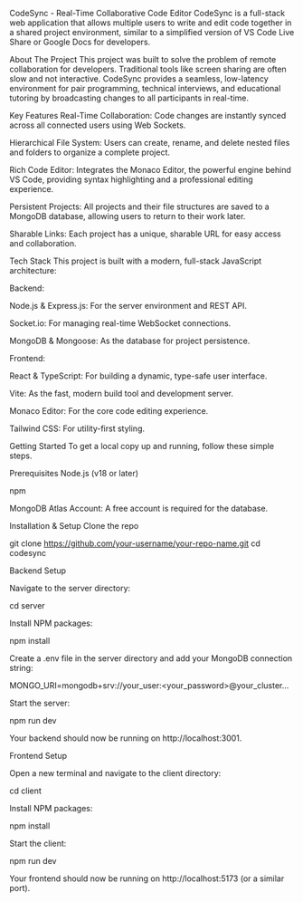 CodeSync - Real-Time Collaborative Code Editor
CodeSync is a full-stack web application that allows multiple users to write and edit code together in a shared project environment, similar to a simplified version of VS Code Live Share or Google Docs for developers.

About The Project
This project was built to solve the problem of remote collaboration for developers. Traditional tools like screen sharing are often slow and not interactive. CodeSync provides a seamless, low-latency environment for pair programming, technical interviews, and educational tutoring by broadcasting changes to all participants in real-time.

Key Features
Real-Time Collaboration: Code changes are instantly synced across all connected users using Web Sockets.

Hierarchical File System: Users can create, rename, and delete nested files and folders to organize a complete project.

Rich Code Editor: Integrates the Monaco Editor, the powerful engine behind VS Code, providing syntax highlighting and a professional editing experience.

Persistent Projects: All projects and their file structures are saved to a MongoDB database, allowing users to return to their work later.

Sharable Links: Each project has a unique, sharable URL for easy access and collaboration.

Tech Stack
This project is built with a modern, full-stack JavaScript architecture:

Backend:

Node.js & Express.js: For the server environment and REST API.

Socket.io: For managing real-time WebSocket connections.

MongoDB & Mongoose: As the database for project persistence.

Frontend:

React & TypeScript: For building a dynamic, type-safe user interface.

Vite: As the fast, modern build tool and development server.

Monaco Editor: For the core code editing experience.

Tailwind CSS: For utility-first styling.

Getting Started
To get a local copy up and running, follow these simple steps.

Prerequisites
Node.js (v18 or later)

npm

MongoDB Atlas Account: A free account is required for the database.

Installation & Setup
Clone the repo

git clone https://github.com/your-username/your-repo-name.git
cd codesync

Backend Setup

Navigate to the server directory:

cd server

Install NPM packages:

npm install

Create a .env file in the server directory and add your MongoDB connection string:

MONGO_URI=mongodb+srv://your_user:<your_password>@your_cluster...

Start the server:

npm run dev

Your backend should now be running on http://localhost:3001.

Frontend Setup

Open a new terminal and navigate to the client directory:

cd client

Install NPM packages:

npm install

Start the client:

npm run dev

Your frontend should now be running on http://localhost:5173 (or a similar port).
